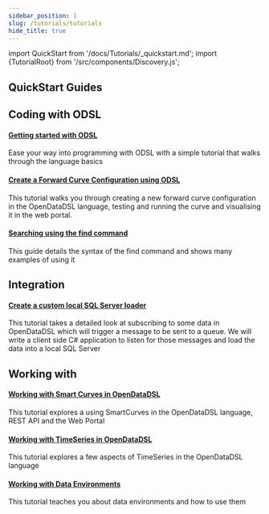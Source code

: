 ```yaml
---
sidebar_position: 1
slug: /tutorials/tutorials
hide_title: true
---
```

import QuickStart from '/docs/Tutorials/_quickstart.md';
import {TutorialRoot} from '/src/components/Discovery.js';

<TutorialRoot text="Subject based tutorials and getting started guides" />

## QuickStart Guides

<QuickStart />

## Coding with ODSL

#### [Getting started with ODSL](/docs/tutorials/gettingstartedodsl)
Ease your way into programming with ODSL with a simple tutorial that walks through the language basics

#### [Create a Forward Curve Configuration using ODSL](/docs/tutorials/forwardcurveodsl)
This tutorial walks you through creating a new forward curve configuration in the OpenDataDSL language, testing and running the curve and visualising it in the web portal.

#### [Searching using the find command](/docs/tutorials/searching)
This guide details the syntax of the find command and shows many examples of using it

## Integration

#### [Create a custom local SQL Server loader](/docs/tutorials/localsqlserver)
This tutorial takes a detailed look at subscribing to some data in OpenDataDSL which will trigger a message to be sent to a queue. We will write a client side C# application to listen for those messages and load the data into a local SQL Server

## Working with

#### [Working with Smart Curves in OpenDataDSL](/docs/tutorials/smart-curves)
This tutorial explores a using SmartCurves in the OpenDataDSL language, REST API and the Web Portal

#### [Working with TimeSeries in OpenDataDSL](/docs/tutorials/workingtimeseries)
This tutorial explores a few aspects of TimeSeries in the OpenDataDSL language

#### [Working with Data Environments](/docs/tutorials/workingenvironments)
This tutorial teaches you about data environments and how to use them

